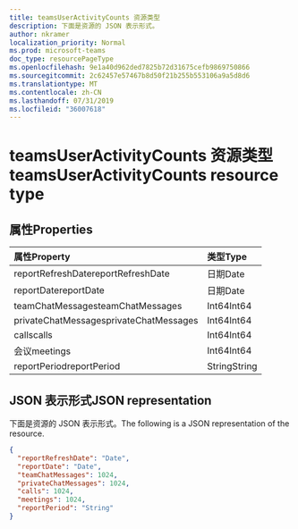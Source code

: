 ```yaml
---
title: teamsUserActivityCounts 资源类型
description: 下面是资源的 JSON 表示形式。
author: nkramer
localization_priority: Normal
ms.prod: microsoft-teams
doc_type: resourcePageType
ms.openlocfilehash: 9e1a40d962ded7825b72d31675cefb9869750866
ms.sourcegitcommit: 2c62457e57467b8d50f21b255b553106a9a5d8d6
ms.translationtype: MT
ms.contentlocale: zh-CN
ms.lasthandoff: 07/31/2019
ms.locfileid: "36007618"
---
```

# <a name="teamsuseractivitycounts-resource-type"></a><span data-ttu-id="753d2-103">teamsUserActivityCounts 资源类型</span><span class="sxs-lookup"><span data-stu-id="753d2-103">teamsUserActivityCounts resource type</span></span>

## <a name="properties"></a><span data-ttu-id="753d2-104">属性</span><span class="sxs-lookup"><span data-stu-id="753d2-104">Properties</span></span>

| <span data-ttu-id="753d2-105">属性</span><span class="sxs-lookup"><span data-stu-id="753d2-105">Property</span></span>            | <span data-ttu-id="753d2-106">类型</span><span class="sxs-lookup"><span data-stu-id="753d2-106">Type</span></span>   |
| :------------------ | :----- |
| <span data-ttu-id="753d2-107">reportRefreshDate</span><span class="sxs-lookup"><span data-stu-id="753d2-107">reportRefreshDate</span></span>   | <span data-ttu-id="753d2-108">日期</span><span class="sxs-lookup"><span data-stu-id="753d2-108">Date</span></span>   |
| <span data-ttu-id="753d2-109">reportDate</span><span class="sxs-lookup"><span data-stu-id="753d2-109">reportDate</span></span>          | <span data-ttu-id="753d2-110">日期</span><span class="sxs-lookup"><span data-stu-id="753d2-110">Date</span></span>   |
| <span data-ttu-id="753d2-111">teamChatMessages</span><span class="sxs-lookup"><span data-stu-id="753d2-111">teamChatMessages</span></span>    | <span data-ttu-id="753d2-112">Int64</span><span class="sxs-lookup"><span data-stu-id="753d2-112">Int64</span></span>  |
| <span data-ttu-id="753d2-113">privateChatMessages</span><span class="sxs-lookup"><span data-stu-id="753d2-113">privateChatMessages</span></span> | <span data-ttu-id="753d2-114">Int64</span><span class="sxs-lookup"><span data-stu-id="753d2-114">Int64</span></span>  |
| <span data-ttu-id="753d2-115">calls</span><span class="sxs-lookup"><span data-stu-id="753d2-115">calls</span></span>               | <span data-ttu-id="753d2-116">Int64</span><span class="sxs-lookup"><span data-stu-id="753d2-116">Int64</span></span>  |
| <span data-ttu-id="753d2-117">会议</span><span class="sxs-lookup"><span data-stu-id="753d2-117">meetings</span></span>            | <span data-ttu-id="753d2-118">Int64</span><span class="sxs-lookup"><span data-stu-id="753d2-118">Int64</span></span>  |
| <span data-ttu-id="753d2-119">reportPeriod</span><span class="sxs-lookup"><span data-stu-id="753d2-119">reportPeriod</span></span>        | <span data-ttu-id="753d2-120">String</span><span class="sxs-lookup"><span data-stu-id="753d2-120">String</span></span> |


## <a name="json-representation"></a><span data-ttu-id="753d2-121">JSON 表示形式</span><span class="sxs-lookup"><span data-stu-id="753d2-121">JSON representation</span></span>

<span data-ttu-id="753d2-122">下面是资源的 JSON 表示形式。</span><span class="sxs-lookup"><span data-stu-id="753d2-122">The following is a JSON representation of the resource.</span></span>

<!-- {
  "blockType": "resource",
  "@odata.type": "microsoft.graph.teamsUserActivityCounts"
} -->

```json
{
  "reportRefreshDate": "Date", 
  "reportDate": "Date", 
  "teamChatMessages": 1024, 
  "privateChatMessages": 1024, 
  "calls": 1024, 
  "meetings": 1024, 
  "reportPeriod": "String"
}
```
